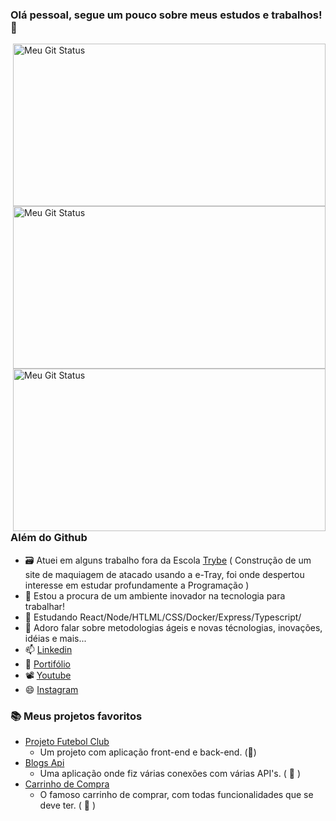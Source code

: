 ### Olá pessoal, segue um pouco sobre meus estudos e trabalhos! 👋

<img align="right" width='500px' height='260px' alt="Meu Git Status" title="Meu Git Status" src="https://github-readme-streak-stats.herokuapp.com?user=ArthurBarbosaOliveira&theme=gotham&hide_border=true&locale=pt-br"/>
<img align="right" width='500px' height='260px' alt="Meu Git Status" title="Meu Git Status" src="https://github-readme-stats.vercel.app/api/top-langs/?username=ArthurBarbosaOliveira&layout=compact"/>
<img align="right" width='500px' height='260px' alt="Meu Git Status" title="Meu Git Status" src="https://github-readme-stats.vercel.app/api/?username=ArthurBarbosaOliveira&show_icons=true&title_color=fff&icon_color=79ff97&text_color=9f9f9f&bg_color=151515"/>

### Além do Github
 - 🗃️ Atuei em alguns trabalho fora da Escola [Trybe](https://www.betrybe.com/)   ( Construção de um site de maquiagem de atacado usando a e-Tray, foi onde despertou interesse em estudar profundamente a Programação )
 - 💼 Estou a procura de um ambiente inovador na tecnologia para trabalhar!
 - 🌱 Estudando React/Node/HTLML/CSS/Docker/Express/Typescript/
 - 💬 Adoro falar sobre metodologias ágeis e novas técnologias, inovações, idéias e mais... 
 - 📫 [Linkedin](https://www.linkedin.com/in/arthurbarbosaoliveira/)
 - 📝 [Portifólio](https://arthurbarbosaoliveira.github.io/)
 - 📽️ [Youtube](https://www.youtube.com/channel/UCsTtwgnRaq2YUjDRnOOa7lg)
 - 😄 [Instagram](https://www.instagram.com/arthurbarbosaoliveira/)

### 📚 Meus projetos favoritos
- [Projeto Futebol Club](https://github.com/ArthurBarbosaOliveira/Projeto-Futebol-Clube)
  - Um projeto com aplicação front-end e back-end.   (:dart:)
- [Blogs Api](-)
  - Uma aplicação onde fiz várias conexões com várias API's.   ( :dart: )
- [Carrinho de Compra](-)
  - O famoso carrinho de comprar, com todas funcionalidades que se deve ter.   ( :dart: )



